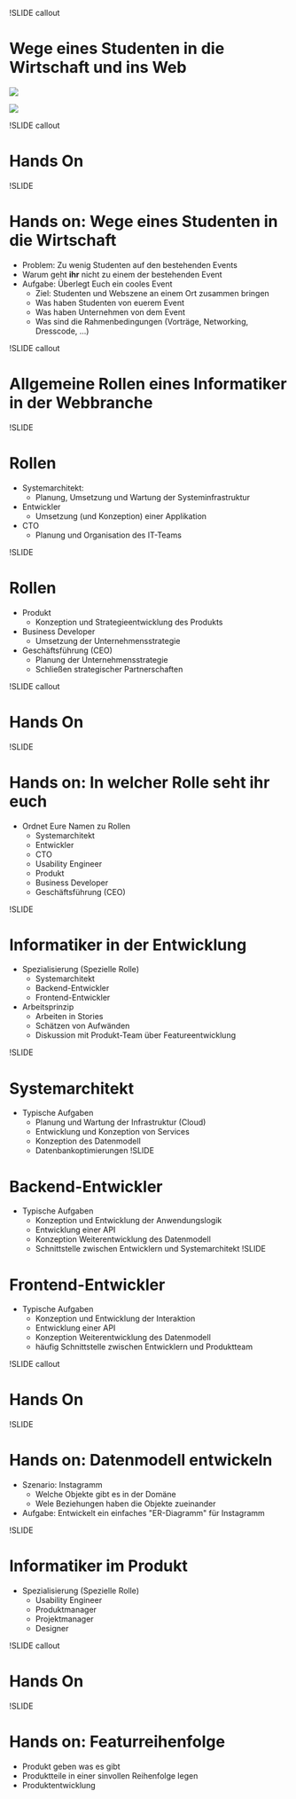 !SLIDE callout

# Wege eines Studenten in die Wirtschaft und ins Web


<!SLIDE full-page-image>

![](dreieck_step1.png)

<!SLIDE full-page-image>

![](dreieck_step2.png)

!SLIDE callout
# Hands On

!SLIDE
# Hands on: **Wege eines Studenten in die Wirtschaft**
* Problem: Zu wenig Studenten auf den bestehenden Events
* Warum geht **ihr** nicht zu einem der bestehenden Event
* Aufgabe: Überlegt Euch ein cooles Event
  * Ziel: Studenten und Webszene an einem Ort zusammen bringen
  * Was haben Studenten von euerem Event
  * Was haben Unternehmen von dem Event
  * Was sind die Rahmenbedingungen (Vorträge, Networking, Dresscode, ...)

!SLIDE callout
# Allgemeine Rollen eines Informatiker in der Webbranche


!SLIDE

# Rollen
* Systemarchitekt:
  * Planung, Umsetzung und Wartung der Systeminfrastruktur
* Entwickler
  * Umsetzung (und Konzeption) einer Applikation
* CTO
  * Planung und Organisation des IT-Teams


!SLIDE

# Rollen
* Produkt
  * Konzeption und Strategieentwicklung des Produkts
* Business Developer
  * Umsetzung der Unternehmensstrategie
* Geschäftsführung (CEO)
  * Planung der Unternehmensstrategie
  * Schließen strategischer Partnerschaften


!SLIDE callout
# Hands On

!SLIDE
# Hands on: **In welcher Rolle seht ihr euch**
* Ordnet Eure Namen zu Rollen
  * Systemarchitekt
  * Entwickler
  * CTO
  * Usability Engineer
  * Produkt
  * Business Developer
  * Geschäftsführung (CEO)

!SLIDE

# Informatiker in der Entwicklung
* Spezialisierung (Spezielle Rolle)
  * Systemarchitekt
  * Backend-Entwickler
  * Frontend-Entwickler
* Arbeitsprinzip
  * Arbeiten in Stories
  * Schätzen von Aufwänden
  * Diskussion mit Produkt-Team über Featureentwicklung

!SLIDE
# Systemarchitekt
* Typische Aufgaben
  * Planung und Wartung der Infrastruktur (Cloud)
  * Entwicklung und Konzeption von Services
  * Konzeption des Datenmodell
  * Datenbankoptimierungen
!SLIDE
# Backend-Entwickler
* Typische Aufgaben
  * Konzeption und Entwicklung der Anwendungslogik
  * Entwicklung einer API
  * Konzeption Weiterentwicklung des Datenmodell
  * Schnittstelle zwischen Entwicklern und Systemarchitekt
!SLIDE
# Frontend-Entwickler
* Typische Aufgaben
  * Konzeption und Entwicklung der Interaktion
  * Entwicklung einer API
  * Konzeption Weiterentwicklung des Datenmodell
  * häufig Schnittstelle zwischen Entwicklern und Produktteam

!SLIDE callout
# Hands On

!SLIDE
# Hands on: **Datenmodell entwickeln**
* Szenario: Instagramm
  * Welche Objekte gibt es in der Domäne
  * Wele Beziehungen haben die Objekte zueinander
* Aufgabe: Entwickelt ein einfaches "ER-Diagramm" für Instagramm

!SLIDE

# Informatiker im Produkt
  * Spezialisierung (Spezielle Rolle)
    * Usability Engineer
    * Produktmanager
    * Projektmanager
    * Designer

!SLIDE callout
# Hands On

!SLIDE
# Hands on: **Featurreihenfolge**
  * Produkt geben was es gibt
  * Produktteile in einer sinvollen Reihenfolge legen
  * Produktentwicklung

